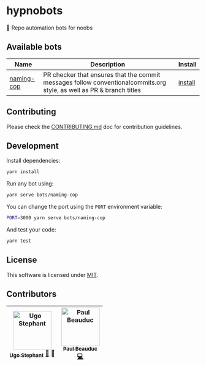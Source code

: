 # hypnobots

🤖 Repo automation bots for noobs

## Available bots

| Name | Description | Install |
| ---- | ----------- | ------- |
| [naming-cop](https://github.com/p3ol/hypnobots/tree/master/bots/naming-cop) | PR checker that ensures that the commit messages follow conventionalcommits.org style, as well as PR & branch titles | [install](https://github.com/apps/naming-cop) |

## Contributing

Please check the [CONTRIBUTING.md](https://github.com/p3ol/hypnobots/blob/master/CONTRIBUTING.md) doc for contribution guidelines.

## Development

Install dependencies:

```bash
yarn install
```

Run any bot using:

```bash
yarn serve bots/naming-cop
```

You can change the port using the `PORT` environment variable:

```bash
PORT=3000 yarn serve bots/naming-cop
```

And test your code:

```bash
yarn test
```

## License

This software is licensed under [MIT](https://github.com/p3ol/hypnobots/blob/master/LICENSE).

## Contributors

<!-- Contributors START
Ugo_Stephant dackmin https://ugostephant.io doc tools
Paul_Beauduc Acerlorion https://github.com/Acerlorion code
<!-- Contributors END -->
<!-- Contributors table START -->
| <img src="https://avatars.githubusercontent.com/dackmin?s=100" width="100" alt="Ugo Stephant" /><br />[<sub>Ugo Stephant</sub>](https://github.com/dackmin) [📖](https://github.com/p3ol/hypnobots/commits?author=dackmin) 🔧 | <img src="https://avatars.githubusercontent.com/Acerlorion?s=100" width="100" alt="Paul Beauduc" /><br />[<sub>Paul Beauduc</sub>](https://github.com/Acerlorion)<br />[💻](https://github.com/p3ol/hypnobots/commits?author=Acerlorion) |
| :---: | :---: |
<!-- Contributors table END -->
